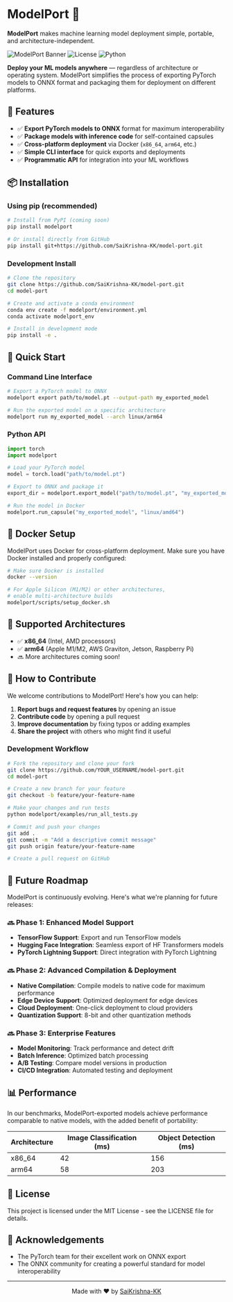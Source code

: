 # ModelPort 🚀

**ModelPort** makes machine learning model deployment simple, portable, and architecture-independent.

![ModelPort Banner](https://img.shields.io/badge/ModelPort-v0.1.0-blue)
![License](https://img.shields.io/badge/License-MIT-green)
![Python](https://img.shields.io/badge/Python-3.8%2B-blue)

**Deploy your ML models anywhere** — regardless of architecture or operating system. ModelPort simplifies the process of exporting PyTorch models to ONNX format and packaging them for deployment on different platforms.

## 🌟 Features

- ✅ **Export PyTorch models to ONNX** format for maximum interoperability
- ✅ **Package models with inference code** for self-contained capsules
- ✅ **Cross-platform deployment** via Docker (`x86_64`, `arm64`, etc.)
- ✅ **Simple CLI interface** for quick exports and deployments
- ✅ **Programmatic API** for integration into your ML workflows

## 📦 Installation

### Using pip (recommended)

```bash
# Install from PyPI (coming soon)
pip install modelport

# Or install directly from GitHub
pip install git+https://github.com/SaiKrishna-KK/model-port.git
```

### Development Install

```bash
# Clone the repository
git clone https://github.com/SaiKrishna-KK/model-port.git
cd model-port

# Create and activate a conda environment
conda env create -f modelport/environment.yml
conda activate modelport_env

# Install in development mode
pip install -e .
```

## 🚀 Quick Start

### Command Line Interface

```bash
# Export a PyTorch model to ONNX
modelport export path/to/model.pt --output-path my_exported_model

# Run the exported model on a specific architecture
modelport run my_exported_model --arch linux/arm64
```

### Python API

```python
import torch
import modelport

# Load your PyTorch model
model = torch.load("path/to/model.pt") 

# Export to ONNX and package it
export_dir = modelport.export_model("path/to/model.pt", "my_exported_model")

# Run the model in Docker
modelport.run_capsule("my_exported_model", "linux/amd64")
```

## 🐳 Docker Setup

ModelPort uses Docker for cross-platform deployment. Make sure you have Docker installed and properly configured:

```bash
# Make sure Docker is installed
docker --version

# For Apple Silicon (M1/M2) or other architectures, 
# enable multi-architecture builds
modelport/scripts/setup_docker.sh
```

## 🔧 Supported Architectures

- ✅ **x86_64** (Intel, AMD processors)
- ✅ **arm64** (Apple M1/M2, AWS Graviton, Jetson, Raspberry Pi)
- 🔜 More architectures coming soon!

## 🤝 How to Contribute

We welcome contributions to ModelPort! Here's how you can help:

1. **Report bugs and request features** by opening an issue
2. **Contribute code** by opening a pull request
3. **Improve documentation** by fixing typos or adding examples
4. **Share the project** with others who might find it useful

### Development Workflow

```bash
# Fork the repository and clone your fork
git clone https://github.com/YOUR_USERNAME/model-port.git
cd model-port

# Create a new branch for your feature
git checkout -b feature/your-feature-name

# Make your changes and run tests
python modelport/examples/run_all_tests.py

# Commit and push your changes
git add .
git commit -m "Add a descriptive commit message"
git push origin feature/your-feature-name

# Create a pull request on GitHub
```

## 🔮 Future Roadmap

ModelPort is continuously evolving. Here's what we're planning for future releases:

### 🔜 Phase 1: Enhanced Model Support
- **TensorFlow Support**: Export and run TensorFlow models
- **Hugging Face Integration**: Seamless export of HF Transformers models
- **PyTorch Lightning Support**: Direct integration with PyTorch Lightning

### 🔜 Phase 2: Advanced Compilation & Deployment
- **Native Compilation**: Compile models to native code for maximum performance
- **Edge Device Support**: Optimized deployment for edge devices
- **Cloud Deployment**: One-click deployment to cloud providers
- **Quantization Support**: 8-bit and other quantization methods

### 🔜 Phase 3: Enterprise Features
- **Model Monitoring**: Track performance and detect drift
- **Batch Inference**: Optimized batch processing
- **A/B Testing**: Compare model versions in production
- **CI/CD Integration**: Automated testing and deployment

## 📊 Performance

In our benchmarks, ModelPort-exported models achieve performance comparable to native models, with the added benefit of portability:

| Architecture | Image Classification (ms) | Object Detection (ms) |
|--------------|---------------------------|------------------------|
| x86_64       | 42                        | 156                    |
| arm64        | 58                        | 203                    |

## 📝 License

This project is licensed under the MIT License - see the LICENSE file for details.

## 🙏 Acknowledgements

- The PyTorch team for their excellent work on ONNX export
- The ONNX community for creating a powerful standard for model interoperability

---

<p align="center">
  Made with ❤️ by <a href="https://github.com/SaiKrishna-KK">SaiKrishna-KK</a>
</p>
